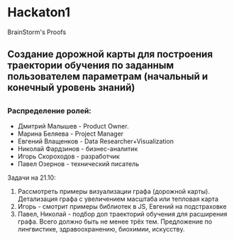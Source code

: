 # Hackaton1
BrainStorm's Proofs
## Создание дорожной карты для построения траектории обучения по заданным пользователем параметрам (начальный и конечный уровень знаний)
## 
### Распределение ролей:

- Дмитрий Малышев - Product Owner.
- Марина Беляева - Project Manager
- Евгений Влащенков - Data Researcher+Visualization
- Николай Фардзинов - бизнес-аналитик
- Игорь Скороходов - разработчик
- Павел Озернов - технический писатель

Задачи на 21.10:
1. Рассмотреть примеры визуализации графа (дорожной карты). Детализация графа с увеличением масштаба или тепловая карта 
2. Игорь - смотрит примеры библиотек в JS, Евгений на подстраховке 
3. Павел, Николай - подбор доп траекторий обучения для расширения графа. Всего должно быть не менее трёх тем. Предложение по лингвистике, здравоохранению, биохимии, искусству.  

